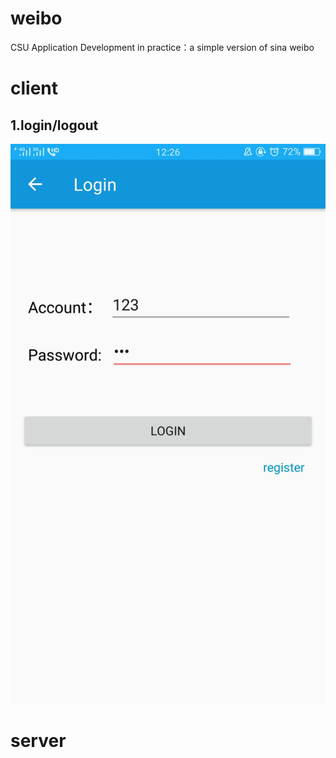 # weibo
CSU Application Development in practice：a simple version of sina weibo
# client
## 1.login/logout
![login](https://github.com/Ti-tanium/weibo/blob/master/image/login1.jpg)

# server
